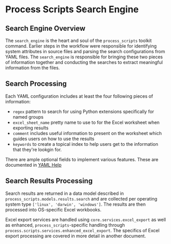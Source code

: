 # Process Scripts Search Engine

## Search Engine Overview

The `search_engine` is the heart and soul of the `process_scripts` toolkit command.  Earlier steps in the workflow were responsible for identifying system attributes in source files and parsing the search configurations from YAML files.  The `search_engine` is responsible for bringing these two pieces of information together and conducting the searches to extract meaningful information from the files.

## Search Processing

Each YAML configuration includes at least the four following pieces of information:

- `regex` pattern to search for using Python extensions specifically for named groups
- `excel_sheet_name` pretty name to use to for the Excel worksheet when exporting results
- `comment` includes useful information to present on the worksheet which guides users on how to use the results
- `keywords` to create a topical index to help users get to the information that they're lookgin for.

There are ample optional fields to implement various features.  These are documented in [YAML Help](../../../user-guides/YAML%20Help.md)

## Search Results Processing

Search results are returned in a data model described in `process_scripts.models.results.search` and are collected per operating system type `['linux', 'darwin', 'windows']`.  The results are then processed into OS-specific Excel workbooks.

Excel export services are handled using `core.services.excel_export` as well as enhanced, `process_scripts`-specific handling through `process.scripts.services.enhanced_excel_export`.  The specifics of Excel export processing are covered in more detail in another document.